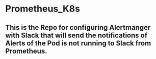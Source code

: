 # Prometheus_K8s
## This is the Repo for configuring Alertmanger with Slack that will send the notifications of Alerts of the Pod is not running to Slack from Prometheus.
